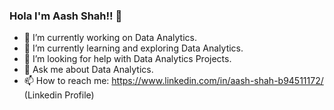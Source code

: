 ### Hola I'm Aash Shah!! 👋

- 🔭 I’m currently working on Data Analytics.
- 🌱 I’m currently learning and exploring Data Analytics.
- 🤔 I’m looking for help with Data Analytics Projects.
- 💬 Ask me about Data Analytics.
- 📫 How to reach me: https://www.linkedin.com/in/aash-shah-b94511172/ (Linkedin Profile)
